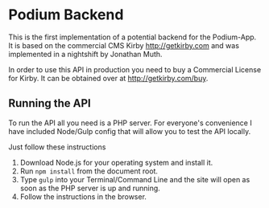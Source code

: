 # Podium Backend

This is the first implementation of a potential backend for the Podium-App.
It is based on the commercial CMS Kirby <http://getkirby.com> and was implemented in a nightshift by Jonathan Muth.

In order to use this API in production you need to buy a Commercial License for Kirby. It can be obtained over at <http://getkirby.com/buy>.

## Running the API

To run the API all you need is a PHP server. For everyone's convenience I have included Node/Gulp config that will allow you to test the API locally.

Just follow these instructions

1. Download Node.js for your operating system and install it.
2. Run `npm install` from the document root.
3. Type `gulp` into your Terminal/Command Line and the site will open as soon as the PHP server is up and running.
4. Follow the instructions in the browser.